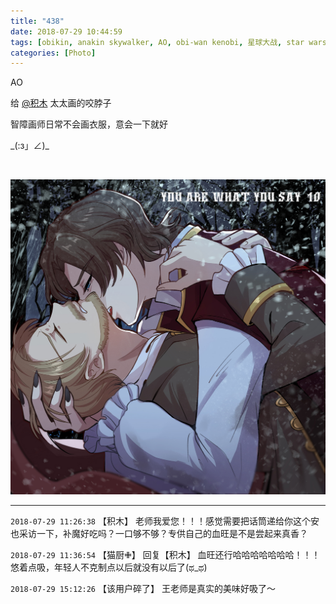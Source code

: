 ```yaml
---
title: "438"
date: 2018-07-29 10:44:59
tags: [obikin, anakin skywalker, AO, obi-wan kenobi, 星球大战, star wars]
categories: [Photo]
---
```


<p>AO</p> 
<p>给&nbsp;<a target="_blank" loftermentionblogid="4076529" href="http://www.lofter.com/mentionredirect.do?blogId=4076529"  >@积木</a>&nbsp;太太画的咬脖子</p> 
<p>智障画师日常不会画衣服，意会一下就好</p> 
<p>_(:з」∠)_</p> 
<p><br /></p>

![](https://raw.githubusercontent.com/alicewish/meowchain247/master/img_cVZNdzJtQk9JV2Mrb3BuY3FOa3ExV2RPUk9wL2JFOUxEQklHVlBBWklrQytoNDZHdkRHN3ZRPT0.jpg)

---

`2018-07-29 11:26:38` 【积木】 老师我爱您！！！感觉需要把话筒递给你这个安也采访一下，补魔好吃吗？一口够不够？专供自己的血旺是不是尝起来真香？

`2018-07-29 11:36:54` 【猫厨✙】 回复【积木】 血旺还行哈哈哈哈哈哈哈！！！悠着点吸，年轻人不克制点以后就没有以后了(ಥ\_ಥ)

`2018-07-29 15:12:26` 【该用户碎了】 王老师是真实的美味好吸了～
